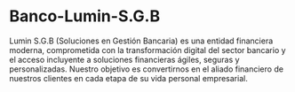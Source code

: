 # Banco-Lumin-S.G.B
Lumin S.G.B (Soluciones en Gestión Bancaria) es una entidad financiera moderna, comprometida con la transformación digital del sector bancario y el acceso incluyente a soluciones financieras ágiles, seguras y personalizadas. Nuestro objetivo es convertirnos en el aliado financiero de nuestros clientes en cada etapa de su vida personal empresarial.
